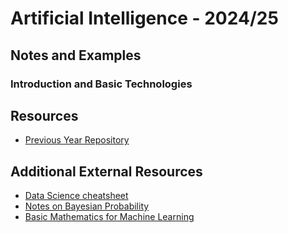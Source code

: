 # Artificial Intelligence - 2024/25

## Notes and Examples

### Introduction and Basic Technologies


## Resources

- [Previous Year Repository](https://github.com/avidaldo/ia24)


## Additional External Resources

- [Data Science cheatsheet](data-science-cheatsheet.pdf)
- [Notes on Bayesian Probability](https://github.com/avidaldo/mates_ml)
- [Basic Mathematics for Machine Learning](https://github.com/hrnbot/Basic-Mathematics-for-Machine-Learning)
